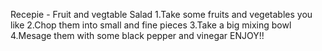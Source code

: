Recepie - Fruit and vegtable Salad
1.Take some fruits and vegetables you like
2.Chop them into small and fine pieces
3.Take a big mixing bowl
4.Mesage them with some black pepper and vinegar
ENJOY!!